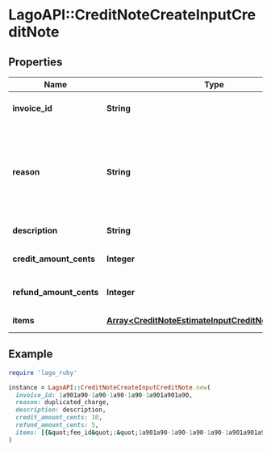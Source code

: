# LagoAPI::CreditNoteCreateInputCreditNote

## Properties

| Name | Type | Description | Notes |
| ---- | ---- | ----------- | ----- |
| **invoice_id** | **String** | The invoice unique identifier, created by Lago. |  |
| **reason** | **String** | The reason of the credit note creation. Possible values are &#x60;duplicated_charge&#x60;, &#x60;product_unsatisfactory&#x60;, &#x60;order_change&#x60;, &#x60;order_cancellation&#x60;, &#x60;fraudulent_charge&#x60; or &#x60;other&#x60;. | [optional] |
| **description** | **String** | The description of the credit note. | [optional] |
| **credit_amount_cents** | **Integer** | The total amount to be credited on the customer balance. | [optional] |
| **refund_amount_cents** | **Integer** | The total amount to be refunded to the customer. | [optional] |
| **items** | [**Array&lt;CreditNoteEstimateInputCreditNoteItemsInner&gt;**](CreditNoteEstimateInputCreditNoteItemsInner.md) | The list of credit note’s items. |  |

## Example

```ruby
require 'lago_ruby'

instance = LagoAPI::CreditNoteCreateInputCreditNote.new(
  invoice_id: 1a901a90-1a90-1a90-1a90-1a901a901a90,
  reason: duplicated_charge,
  description: description,
  credit_amount_cents: 10,
  refund_amount_cents: 5,
  items: [{&quot;fee_id&quot;:&quot;1a901a90-1a90-1a90-1a90-1a901a901a90&quot;,&quot;amount_cents&quot;:10},{&quot;fee_id&quot;:&quot;1a901a90-1a90-1a90-1a90-1a901a901a91&quot;,&quot;amount_cents&quot;:5}]
)
```

